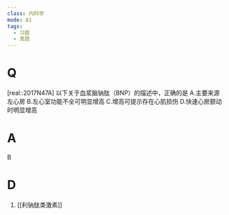```yaml
---
class: 内科学
mode: A1
tags:
  - 习题
  - 真题
---
```


# Q
[real::2017N47A] 以下关于血浆脑钠肽（BNP）的描述中，正确的是 
A.主要来源左心房
B.左心室功能不全可明显增高
C.增高可提示存在心肌损伤 
D.快速心房颤动时明显增高
# A
B

# D
1. [[利钠肽类激素]]